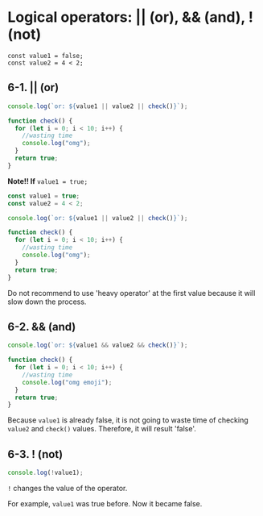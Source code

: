 # Logical operators: || (or), && (and), ! (not)

```
const value1 = false;
const value2 = 4 < 2;
```

## 6-1. || (or)

```jsx
console.log(`or: ${value1 || value2 || check()}`);

function check() {
  for (let i = 0; i < 10; i++) {
    //wasting time
    console.log("omg");
  }
  return true;
}
```

**Note!! If** `value1 = true;`

```jsx
const value1 = true;
const value2 = 4 < 2;

console.log(`or: ${value1 || value2 || check()}`);

function check() {
  for (let i = 0; i < 10; i++) {
    //wasting time
    console.log("omg");
  }
  return true;
}
```

Do not recommend to use 'heavy operator' at the first value because it will slow down the process.

## 6-2. && (and)

```jsx
console.log(`or: ${value1 && value2 && check()}`);

function check() {
  for (let i = 0; i < 10; i++) {
    //wasting time
    console.log("omg emoji");
  }
  return true;
}
```

Because `value1` is already false, it is not going to waste time of checking `value2` and `check()` values. Therefore, it will result 'false'.

## 6-3. ! (not)

```jsx
console.log(!value1);
```

`!` changes the value of the operator.

For example, `value1` was true before. Now it became false.
